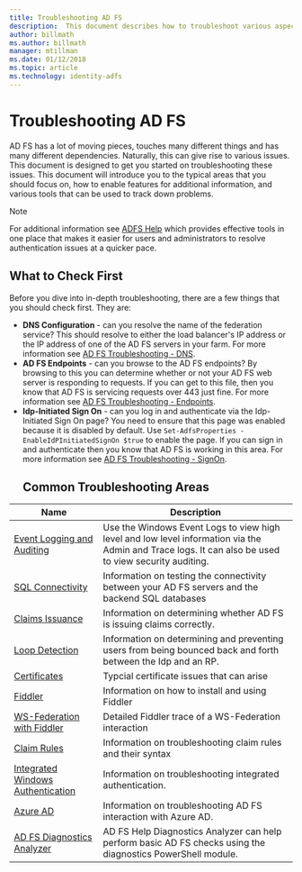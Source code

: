 ```yaml
---
title: Troubleshooting AD FS
description:  This document describes how to troubleshoot various aspects of AD FS
author: billmath
ms.author: billmath
manager: mtillman
ms.date: 01/12/2018
ms.topic: article
ms.technology: identity-adfs
---
```


# Troubleshooting AD FS
AD FS has a lot of moving pieces, touches many different things and has many different dependencies.  Naturally, this can give rise to various issues.  This document is designed to get you started on troubleshooting these issues.  This document will introduce you to the typical areas that you should focus on, how to enable features for additional information, and various tools that can be used to track down problems.

>[!NOTE]
>For additional information see [ADFS Help](https://adfshelp.microsoft.com) which provides effective tools in one place that makes it easier for users and administrators to resolve authentication issues at a quicker pace.


## What to Check First
Before you dive into in-depth troubleshooting, there are a few things that you should check first.  They are:
- **DNS Configuration** - can you resolve the name of the federation service?  This should resolve to either the load balancer's IP address or the IP address of one of the AD FS servers in your farm.  For more information see [AD FS Troubleshooting - DNS](ad-fs-tshoot-dns.md).
- **AD FS Endpoints** - can you browse to the AD FS endpoints?  By browsing to this you can determine whether or not your AD FS web server is responding to requests.  If you can get to this file, then you know that AD FS is servicing requests over 443 just fine.  For more information see [AD FS Troubleshooting - Endpoints](ad-fs-tshoot-endpoints.md).
- **Idp-Initiated Sign On** - can you log in and authenticate via the Idp-Initiated Sign On page?  You need to ensure that this page was enabled because it is disabled by default.  Use `Set-AdfsProperties -EnableIdPInitiatedSignOn $true` to enable the page.  If you can sign in and authenticate then you know that AD FS is working in this area.  For more information see [AD FS Troubleshooting - SignOn](ad-fs-tshoot-initiatedsignon.md).
  ##  Common Troubleshooting Areas

|Name|Description|
|-----|-----|
|[Event Logging and Auditing](ad-fs-tshoot-logging.md)|Use the Windows Event Logs to view high level and low level information via the Admin and Trace logs.  It can also be used to view security auditing.|
|[SQL Connectivity](ad-fs-tshoot-sql.md)|Information on testing the connectivity between your AD FS servers and the backend SQL databases|
|[Claims Issuance](ad-fs-tshoot-claims-issuance.md)|Information on determining whether AD FS is issuing claims correctly.|
|[Loop Detection](ad-fs-tshoot-loop.md)|Information on determining and preventing users from being bounced back and forth between the Idp and an RP.|
|[Certificates](ad-fs-tshoot-certs.md)|Typcial certificate issues that can arise|
|[Fiddler](ad-fs-tshoot-fiddler.md)|Information on how to install and using Fiddler|
|[WS-Federation with Fiddler](ad-fs-tshoot-fiddler-ws-fed.md)|Detailed Fiddler trace of a WS-Federation interaction|
|[Claim Rules](ad-fs-tshoot-claims-rules.md)|Information on troubleshooting claim rules and their syntax|
|[Integrated Windows Authentication](ad-fs-tshoot-iwa.md)|Information on troubleshooting integrated authentication.|
|[Azure AD](ad-fs-tshoot-azure.md)|Information on troubleshooting AD FS interaction with Azure AD.|
|[AD FS Diagnostics Analyzer](ad-fs-diagnostics-analyzer.md)|AD FS Help Diagnostics Analyzer can help perform basic AD FS checks using the diagnostics PowerShell module.